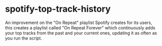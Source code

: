 # spotify-top-track-history
An improvement on the "On Repeat" playlist Spotify creates for its users, this creates a playlist called "On Repeat Forever" which continuously adds your top tracks from the past and your current ones, updating it as often as you run the script. 
